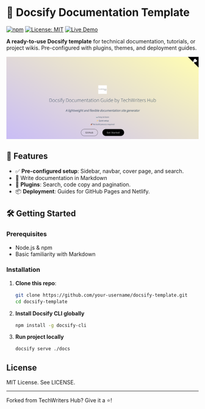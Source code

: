 # 📖 Docsify Documentation Template  

[![npm](https://img.shields.io/npm/v/docsify)](https://www.npmjs.com/package/docsify)
[![License: MIT](https://img.shields.io/badge/License-MIT-blue.svg)](LICENSE)
[![Live Demo](https://img.shields.io/badge/Demo-Live%20Site-green)](https://docsify-template.netlify.app/#/)

**A ready-to-use Docsify template** for technical documentation, tutorials, or project wikis. Pre-configured with plugins, themes, and deployment guides.  

![Docsify Template Preview](docs/img/Cover-page.png) 

## 🚀 Features  
- ✅ **Pre-configured setup**: Sidebar, navbar, cover page, and search.  
- 📝 Write documentation in Markdown
- 🔌 **Plugins**: Search, code copy and pagination. 
- 📦 **Deployment**: Guides for GitHub Pages and Netlify.  

## 🛠️ Getting Started  

### Prerequisites  
- Node.js & npm  
- Basic familiarity with Markdown  

### Installation  
1. **Clone this repo**:  
   ```bash
   git clone https://github.com/your-username/docsify-template.git
   cd docsify-template
   ```

2. **Install Docsify CLI globally**

    ```bash
    npm install -g docsify-cli
    ```


3. **Run project locally**

    ```
    docsify serve ./docs   
    ```


## License

MIT License. See LICENSE.

---
Forked from TechWriters Hub? Give it a ⭐!